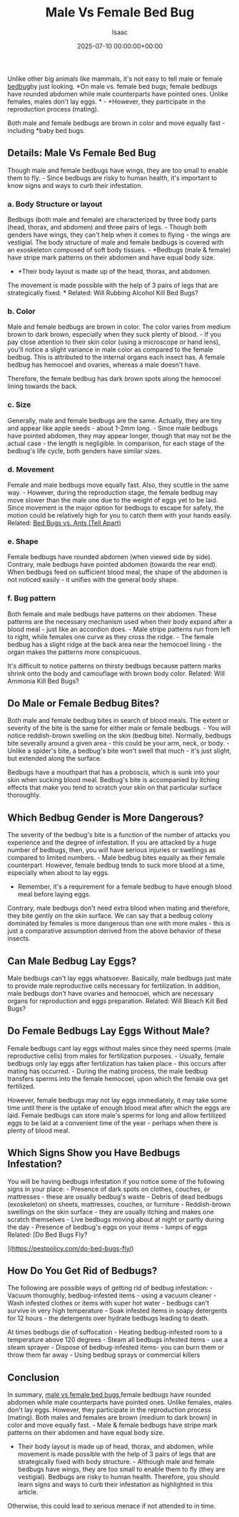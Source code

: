 ﻿---
title: Male Vs Female Bed Bug
description: Unlike other big animals like mammals, it's not easy to tell male or female bedbug by just looking. On male vs. female bed bugs female bedbugs have rounded...
slug: /male-vs-female-bed-bug/
date: 2025-07-10 00:00:00+00:00
lastmod: 2025-07-10 00:00:00+03:00
author: Isaac
categories:

- Bed Bugs

- Guide
tags:

- bed-bugs

- bed

- bug
layout: post
---

Unlike other big animals like mammals, it's not easy to tell male or female [bedbug](https://en.wikipedia.org/wiki/Bed_bug)by just looking. *On male vs. female bed bugs; female bedbugs have rounded abdomen while male counterparts have pointed ones. Unlike females, males don't lay eggs. * - *However, they participate in the reproduction process (mating).

Both male and female bedbugs are brown in color and move equally fast - including *baby bed bugs.

##  Details: Male Vs Female Bed Bug

Though male and female bedbugs have wings, they are too small to enable them to fly. - Since bedbugs are risky to human health, it's important to know signs and ways to curb their infestation.

###  a. Body Structure or layout

Bedbugs (both male and female) are characterized by three body parts (head, thorax, and abdomen) and three pairs of legs. - Though both genders have wings, they can't help when it comes to flying - the wings are vestigial. The body structure of male and female bedbugs is covered with an exoskeleton composed of soft body tissues. - *Bedbugs (male & female) have stripe mark patterns on their abdomen and have equal body size.

* *Their body layout is made up of the head, thorax, and abdomen.

The movement is made possible with the help of 3 pairs of legs that are strategically fixed. * Related: Will Rubbing Alcohol Kill Bed Bugs?

###  b. Color

Male and female bedbugs are brown in color. The color varies from medium brown to dark brown, especially when they suck plenty of blood. - If you pay close attention to their skin color (using a microscope or hand lens), you'll notice a slight variance in male color as compared to the female bedbug. This is attributed to the internal organs each insect has. A female bedbug has hemocoel and ovaries, whereas a male doesn't have.

Therefore, the female bedbug has dark brown spots along the hemocoel lining towards the back.

###  c. Size

Generally, male and female bedbugs are the same. Actually, they are tiny and appear like apple seeds - about 1-2mm long. - Since male bedbugs have pointed abdomen, they may appear longer, though that may not be the actual case - the length is negligible. In comparison, for each stage of the bedbug's life cycle, both genders have similar sizes.

###  d. Movement

Female and male bedbugs move equally fast. Also, they scuttle in the same way. - However, during the reproduction stage, the female bedbug may move slower than the male one due to the weight of eggs yet to be laid. Since movement is the major option for bedbugs to escape for safety, the motion could be relatively high for you to catch them with your hands easily. Related: [Bed Bugs vs. Ants (Tell Apart)](https://pestpolicy.com/bed-bugs-vs-ants/)

###  e. Shape

Female bedbugs have rounded abdomen (when viewed side by side). Contrary, male bedbugs have pointed abdomen (towards the rear end). When bedbugs feed on sufficient blood meal, the shape of the abdomen is not noticed easily - it unifies with the general body shape.

###  f. Bug pattern

Both female and male bedbugs have patterns on their abdomen. These patterns are the necessary mechanism used when their body expand after a blood meal - just like an accordion does. - Male stripe patterns run from left to right, while females one curve as they cross the ridge. - The female bedbug has a slight ridge at the back area near the hemocoel lining - the organ makes the patterns more conspicuous.

It's difficult to notice patterns on thirsty bedbugs because pattern marks shrink onto the body and camouflage with brown body color. Related: Will Ammonia Kill Bed Bugs?

##  Do Male or Female Bedbug Bites?

Both male and female bedbug bites in search of blood meals. The extent or severity of the bite is the same for either male or female bedbugs. - You will notice reddish-brown swelling on the skin (bedbug bite). Normally, bedbugs bite severally around a given area - this could be your arm, neck, or body. - Unlike a spider's bite, a bedbug's bite won't swell that much - it's just slight, but extended along the surface.

Bedbugs have a mouthpart that has a proboscis, which is sunk into your skin when sucking blood meal. Bedbug's bite is accompanied by itching effects that make you tend to scratch your skin on that particular surface thoroughly.

##  Which Bedbug Gender is More Dangerous?

The severity of the bedbug's bite is a function of the number of attacks you experience and the degree of infestation. If you are attacked by a huge number of bedbugs, then, you will have serious injuries or swellings as compared to limited numbers. - Male bedbug bites equally as their female counterpart. However, female bedbug tends to suck more blood at a time, especially when about to lay eggs.

- Remember, it's a requirement for a female bedbug to have enough blood meal before laying eggs.

Contrary, male bedbugs don't need extra blood when mating and therefore, they bite gently on the skin surface. We can say that a bedbug colony dominated by females is more dangerous than one with more males - this is just a comparative assumption derived from the above behavior of these insects.

##  Can Male Bedbug Lay Eggs?

Male bedbugs can't lay eggs whatsoever. Basically, male bedbugs just mate to provide male reproductive cells necessary for fertilization. In addition, male bedbugs don't have ovaries and hemocoel, which are necessary organs for reproduction and eggs preparation. Related: Will Bleach Kill Bed Bugs?

##  Do Female Bedbugs Lay Eggs Without Male?

Female bedbugs cant lay eggs without males since they need sperms (male reproductive cells) from males for fertilization purposes. - Usually, female bedbugs only lay eggs after fertilization has taken place - this occurs after mating has occurred. - During the mating process, the male bedbug transfers sperms into the female hemocoel, upon which the female ova get fertilized.

However, female bedbugs may not lay eggs immediately, it may take some time until there is the uptake of enough blood meal after which the eggs are laid. Female bedbugs can store male's sperms for long and allow fertilized eggs to be laid at a convenient time of the year - perhaps when there is plenty of blood meal.

##  Which Signs Show you Have Bedbugs Infestation?

You will be having bedbugs infestation if you notice some of the following signs in your place: - Presence of dark spots on clothes, couches, or mattresses - these are usually bedbug's waste - Debris of dead bedbugs (exoskeleton) on sheets, mattresses, couches, or furniture - Reddish-brown swellings on the skin surface - they are usually itching and makes one scratch themselves - Live bedbugs moving about at night or partly during the day - Presence of bedbug's eggs on your items - lumps of eggs Related: [Do Bed Bugs Fly?

](https://pestpolicy.com/do-bed-bugs-fly/)

##  How Do You Get Rid of Bedbugs?

The following are possible ways of getting rid of bedbug infestation: - Vacuum thoroughly, bedbug-infested items - using a vacuum cleaner - Wash infested clothes or items with super hot water - bedbugs can't survive in very high temperature - Soak infested items in soapy detergents for 12 hours - the detergents over hydrate bedbugs leading to death.

At times bedbugs die of suffocation - Heating bedbug-infested room to a temperature above 120 degrees - Steam all bedbugs infested items - use a steam sprayer - Dispose of bedbug-infested items- you can burn them or throw them far away - Using bedbug sprays or commercial killers

##  Conclusion

In summary, [male vs female bed bugs](https://pestpolicy.com/can-you-see-bed-bugs/),female bedbugs have rounded abdomen while male counterparts have pointed ones. Unlike females, males don't lay eggs. However, they participate in the reproduction process (mating). Both males and females are brown (medium to dark brown) in color and move equally fast. - Male & female bedbugs have stripe mark patterns on their abdomen and have equal body size.

- Their body layout is made up of head, thorax, and abdomen, while movement is made possible with the help of 3 pairs of legs that are strategically fixed with body structure. - Although male and female bedbugs have wings, they are too small to enable them to fly (they are vestigial). Bedbugs are risky to human health. Therefore, you should learn signs and ways to curb their infestation as highlighted in this article.

Otherwise, this could lead to serious menace if not attended to in time.
